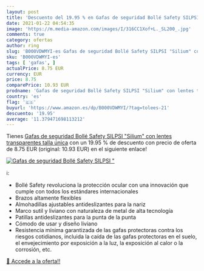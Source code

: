 ```yaml
---
layout: post
title: 'Descuento del 19.95 % en Gafas de seguridad Bollé Safety SILPSI "'
date: 2021-01-22 04:54:35
image: 'https://m.media-amazon.com/images/I/316CC1Xof+L._SL200_.jpg'
comments: true
category: ofertas
author: ring
slug: 'B000VDWMYI-es Gafas de seguridad Bollé Safety SILPSI "Silium" con lentes...'
sku: 'B000VDWMYI-es'
tags: [ 'gafas', ]
actualPrice: 8.75 EUR
currency: EUR
price: 8.75
comparePrice: 10.93 EUR
prodname: 'Gafas de seguridad Bollé Safety SILPSI "Silium" con lentes transparentes  talla única'
country: 'es'
flag: '🇪🇸'
buyurl: 'https://www.amazon.es/dp/B000VDWMYI/?tag=tolees-21'
descuento: '19.95'
average: '11.379471698113212'
---
```


Tienes [Gafas de seguridad Bollé Safety SILPSI "Silium" con lentes transparentes  talla única](https://www.amazon.es/dp/B000VDWMYI/?tag=tolees-21) con un 19.95 % de descuento con precio de oferta de 8.75 EUR (original: 10.93 EUR) en el siguiente enlace!

[![Gafas de seguridad Bollé Safety SILPSI "](https://m.media-amazon.com/images/I/316CC1Xof+L._SL200_.jpg)](https://www.amazon.es/dp/B000VDWMYI/?tag=tolees-21)

ℹ️:

- Bollé Safety revoluciona la protección ocular con una innovación que cumple con todos los estándares internacionales
- Brazos altamente flexibles
- Almohadillas ajustables antideslizantes para la nariz
- Marco sutil y liviano con naturaleza de metal de alta tecnología
- Patillas antideslizantes para la punta de la punta
- Cómodo de usar y diseño liviano
- Resistencia mínima garantizada de las gafas protectoras contra los riesgos cotidianos, incluida la caída de las gafas protectoras en el suelo, el envejecimiento por exposición a la luz, la exposición al calor o la corrosión, etc.

[🛒 Accede a la oferta!!](https://www.amazon.es/dp/B000VDWMYI/?tag=tolees-21)
